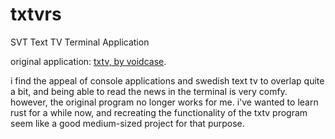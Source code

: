 # txtvrs
SVT Text TV Terminal Application

original application: [txtv, by voidcase](https://github.com/voidcase/txtv). 

i find the appeal of console applications and swedish text tv to overlap quite a bit, and being able to read the news in the terminal is very comfy. however, the original program no longer works for me. i've wanted to learn rust for a while now, and recreating the functionality of the txtv program seem like a good medium-sized project for that purpose.
